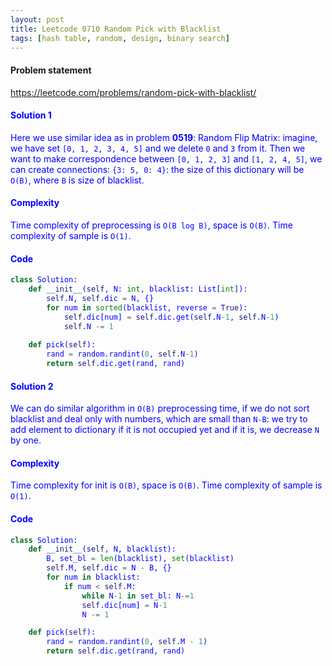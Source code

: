```yaml
---
layout: post
title: Leetcode 0710 Random Pick with Blacklist
tags: [hash table, random, design, binary search]
---
```


#### Problem statement

<a href="https://leetcode.com/problems/random-pick-with-blacklist/"> <font color = blue>https://leetcode.com/problems/random-pick-with-blacklist/

#### Solution 1
Here we use similar idea as in problem **0519**: Random Flip Matrix: imagine, we have set `[0, 1, 2, 3, 4, 5]` and we delete `0` and `3` from it. Then we want to make correspondence between `[0, 1, 2, 3]` and `[1, 2, 4, 5]`, we can create connections: `{3: 5, 0: 4}`: the size of this dictionary will be `O(B)`, where `B` is size of blacklist. 

#### Complexity
Time complexity of preprocessing is `O(B log B)`, space is `O(B)`. Time complexity of sample is `O(1)`.

#### Code
```python
class Solution:
    def __init__(self, N: int, blacklist: List[int]):
        self.N, self.dic = N, {}
        for num in sorted(blacklist, reverse = True):
            self.dic[num] = self.dic.get(self.N-1, self.N-1)
            self.N -= 1
        
    def pick(self):
        rand = random.randint(0, self.N-1)
        return self.dic.get(rand, rand)
```

#### Solution 2
We can do similar algorithm in `O(B)` preprocessing time, if we do not sort blacklist and deal only with numbers, which are small than `N-B`: we try to add element to dictionary if it is not occupied yet and if it is, we decrease `N` by one.

#### Complexity
Time complexity for init is `O(B)`, space is `O(B)`. Time complexity of sample is `O(1)`.

#### Code
```python
class Solution:
    def __init__(self, N, blacklist):
        B, set_bl = len(blacklist), set(blacklist)
        self.M, self.dic = N - B, {}
        for num in blacklist:
            if num < self.M:
                while N-1 in set_bl: N-=1
                self.dic[num] = N-1
                N -= 1     

    def pick(self):
        rand = random.randint(0, self.M - 1)
        return self.dic.get(rand, rand)
```

